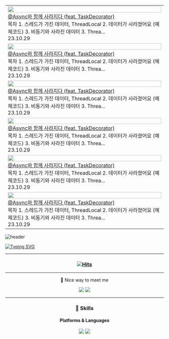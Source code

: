 

<table><tbody><tr>
<td>
    <a href="https://yeonyeon.tistory.com/318">
        <img width="100%" src="/img/5587416947102256088.png"/><br/>
        <div>@Async와 함께 사라지다 (feat. TaskDecorator)  </div>
    </a>
    <div>목차 1. 스레드가 가진 데이터, ThreadLocal 2. 데이터가 사라졌어요 (예제코드) 3. 비동기와 사라진 데이터 3. Threa...</div>
    <div>23.10.29</div>
</td>
  
<tr></tr>

<td>
    <a href="https://yeonyeon.tistory.com/318">
        <img width="100%" src="/img/5587416947102256088.png"/><br/>
        <div>@Async와 함께 사라지다 (feat. TaskDecorator)  </div>
    </a>
    <div>목차 1. 스레드가 가진 데이터, ThreadLocal 2. 데이터가 사라졌어요 (예제코드) 3. 비동기와 사라진 데이터 3. Threa...</div>
    <div>23.10.29</div>
</td>

<tr></tr>

<td>
    <a href="https://yeonyeon.tistory.com/318">
        <img width="100%" src="/img/5587416947102256088.png"/><br/>
        <div>@Async와 함께 사라지다 (feat. TaskDecorator)  </div>
    </a>
    <div>목차 1. 스레드가 가진 데이터, ThreadLocal 2. 데이터가 사라졌어요 (예제코드) 3. 비동기와 사라진 데이터 3. Threa...</div>
    <div>23.10.29</div>
</td>
  
<tr></tr>

<td>
    <a href="https://yeonyeon.tistory.com/318">
        <img width="100%" src="/img/5587416947102256088.png"/><br/>
        <div>@Async와 함께 사라지다 (feat. TaskDecorator)  </div>
    </a>
    <div>목차 1. 스레드가 가진 데이터, ThreadLocal 2. 데이터가 사라졌어요 (예제코드) 3. 비동기와 사라진 데이터 3. Threa...</div>
    <div>23.10.29</div>
</td>

<tr></tr>

<td>
    <a href="https://yeonyeon.tistory.com/318">
        <img width="100%" src="/img/5587416947102256088.png"/><br/>
        <div>@Async와 함께 사라지다 (feat. TaskDecorator)  </div>
    </a>
    <div>목차 1. 스레드가 가진 데이터, ThreadLocal 2. 데이터가 사라졌어요 (예제코드) 3. 비동기와 사라진 데이터 3. Threa...</div>
    <div>23.10.29</div>
</td>
  
<tr></tr>

<td>
    <a href="https://yeonyeon.tistory.com/318">
        <img width="100%" src="/img/5587416947102256088.png"/><br/>
        <div>@Async와 함께 사라지다 (feat. TaskDecorator)  </div>
    </a>
    <div>목차 1. 스레드가 가진 데이터, ThreadLocal 2. 데이터가 사라졌어요 (예제코드) 3. 비동기와 사라진 데이터 3. Threa...</div>
    <div>23.10.29</div>
</td>

</tbody></table>





![header](https://capsule-render.vercel.app/api?type=waving&color=6994CDEE&text=&animation=twinkling&height=80)

[![Typing SVG](https://readme-typing-svg.demolab.com?font=Alkatra&weight=500&size=45&duration=4000&pause=3&color=6994CDEE&center=false&vCenter=false&multiline=true&repeat=true&width=1000&height=100&lines=Welcome+to+Choi_Dong_Hyeon+GitHub!👋)](https://git.io/typing-svg)
  
<div align="left"> 
      
 ---    
         
  <div align="center">       
   
### [![Hits](https://hits.seeyoufarm.com/api/count/incr/badge.svg?url=https%3A%2F%2Fgithub.com%2FChoi-Dong-Hyeon&count_bg=%23FD7DAC&title_bg=%23555555&icon=github.svg&icon_color=%23E7E7E7&title=GitHub_Blog&edge_flat=false)](https://choi-dong-hyeon.github.io/)

 

 </div>

 
 <div align="center">

 ---

<p>
  🤞 Nice way to meet me

  <a href="mailto:MicroSoftMainUser@Gmail.com" target="_blank"><img src="https://img.shields.io/badge/MicroSoftMainUser@Gmail.com-EA4335?style=flat-square&logo=Gmail&logoColor=white"/></a>
 <a href="https://www.instagram.com/ziostylist/"><img src="https://img.shields.io/badge/Instagram-E4405F?style=flat-square&logo=Instagram&logoColor=white&link=https://www.instagram.com/ziostylist"/></a>

  ---

### 💪 Skills 
#### Platforms & Languages
<p>
  <img src="https://img.shields.io/badge/Unity-4695EB?style=flat-square&logo=Unity&logoColor=white"/>
 <img src="https://img.shields.io/badge/csharp-02569B?style=flat-square&logo=csharp&logoColor=white"/>
 </p>
  </div>

